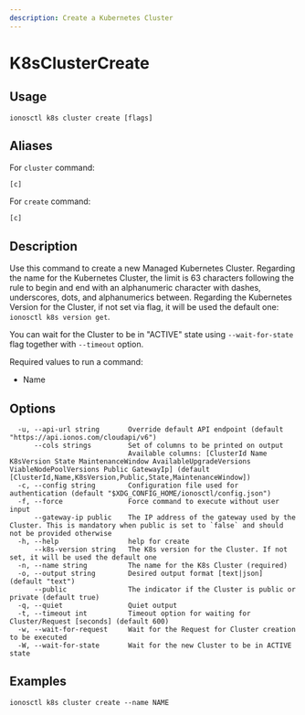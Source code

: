 ```yaml
---
description: Create a Kubernetes Cluster
---
```


# K8sClusterCreate

## Usage

```text
ionosctl k8s cluster create [flags]
```

## Aliases

For `cluster` command:

```text
[c]
```

For `create` command:

```text
[c]
```

## Description

Use this command to create a new Managed Kubernetes Cluster. Regarding the name for the Kubernetes Cluster, the limit is 63 characters following the rule to begin and end with an alphanumeric character with dashes, underscores, dots, and alphanumerics between. Regarding the Kubernetes Version for the Cluster, if not set via flag, it will be used the default one: `ionosctl k8s version get`.

You can wait for the Cluster to be in "ACTIVE" state using `--wait-for-state` flag together with `--timeout` option.

Required values to run a command:

* Name

## Options

```text
  -u, --api-url string       Override default API endpoint (default "https://api.ionos.com/cloudapi/v6")
      --cols strings         Set of columns to be printed on output 
                             Available columns: [ClusterId Name K8sVersion State MaintenanceWindow AvailableUpgradeVersions ViableNodePoolVersions Public GatewayIp] (default [ClusterId,Name,K8sVersion,Public,State,MaintenanceWindow])
  -c, --config string        Configuration file used for authentication (default "$XDG_CONFIG_HOME/ionosctl/config.json")
  -f, --force                Force command to execute without user input
      --gateway-ip public    The IP address of the gateway used by the Cluster. This is mandatory when public is set to `false` and should not be provided otherwise
  -h, --help                 help for create
      --k8s-version string   The K8s version for the Cluster. If not set, it will be used the default one
  -n, --name string          The name for the K8s Cluster (required)
  -o, --output string        Desired output format [text|json] (default "text")
      --public               The indicator if the Cluster is public or private (default true)
  -q, --quiet                Quiet output
  -t, --timeout int          Timeout option for waiting for Cluster/Request [seconds] (default 600)
  -w, --wait-for-request     Wait for the Request for Cluster creation to be executed
  -W, --wait-for-state       Wait for the new Cluster to be in ACTIVE state
```

## Examples

```text
ionosctl k8s cluster create --name NAME
```

